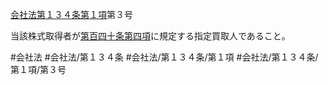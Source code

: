 [会社法第１３４条第１項](会社法＿＿＿＿第１３４条第１項)第３号

当該株式取得者が[第百四十条第四項](会社法＿＿＿＿第１４０条第４項)に規定する指定買取人であること。


#会社法
#会社法/第１３４条
#会社法/第１３４条/第１項
#会社法/第１３４条/第１項/第３号
